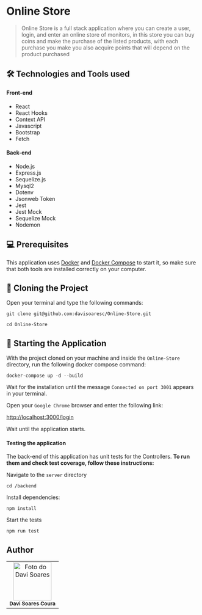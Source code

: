 # Online Store

> Online Store is a full stack application where you can create a user, login, and enter an online store of monitors, in this store you can buy coins and make the purchase of the listed products, with each purchase you make you also acquire points that will depend on the product purchased

## 🛠️ Technologies and Tools used
#### Front-end
* React
* React Hooks
* Context API
* Javascript
* Bootstrap
* Fetch

#### Back-end
* Node.js
* Express.js
* Sequelize.js
* Mysql2
* Dotenv
* Jsonweb Token
* Jest
* Jest Mock
* Sequelize Mock
* Nodemon

## 💻 Prerequisites

This application uses [Docker](https://www.docker.com/get-started/) and [Docker Compose](https://docs.docker.com/compose/install/) to start it, so make sure that both tools are installed correctly on your computer.

## 🚀 Cloning the Project


Open your terminal and type the following commands:
```
git clone git@github.com:davisoaresc/Online-Store.git

cd Online-Store
```
## 🚀 Starting the Application
With the project cloned on your machine and inside the `Online-Store` directory, run the following docker compose command:

```
docker-compose up -d --build
```
Wait for the installation until the message `Connected on port 3001` appears in your terminal.

Open your `Google Chrome` browser and enter the following link:

[http://localhost:3000/login](http://localhost:3000/login)

Wait until the application starts.

#### Testing the application

The back-end of this application has unit tests for the Controllers. **To run them and check test coverage, follow these instructions:**

Navigate to the `server` directory
```
cd /backend
```
Install dependencies:
```
npm install
```
Start the tests
```
npm run test
```
## Author

<table>
  <tr>
    <td align="center">
      <a href="https://www.linkedin.com/in/davi-soares-coura/" target="_blank" rel="noopener noreferrer">
        <img src="https://media-exp1.licdn.com/dms/image/C4E03AQE-3zAXIVd3tw/profile-displayphoto-shrink_800_800/0/1633029711494?e=1658361600&v=beta&t=_AWbgG4037Bz6FOuIjnxSGL5ukkrivc7OsGIo6NuUCw" width="100px;" alt="Foto do Davi Soares"/><br>
        <sub>
          <b>Davi Soares Coura</b>
        </sub>
      </a>
    </td>
  </tr>
</table>


